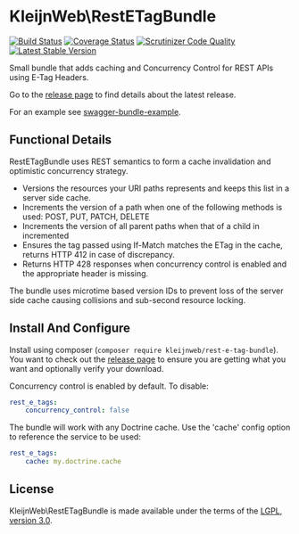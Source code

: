 # KleijnWeb\RestETagBundle
[![Build Status](https://travis-ci.org/kleijnweb/rest-e-tag-bundle.svg?branch=master)](https://travis-ci.org/kleijnweb/rest-e-tag-bundle)
[![Coverage Status](https://coveralls.io/repos/github/kleijnweb/rest-e-tag-bundle/badge.svg?branch=master)](https://coveralls.io/github/kleijnweb/rest-e-tag-bundle?branch=master)
[![Scrutinizer Code Quality](https://scrutinizer-ci.com/g/kleijnweb/rest-e-tag-bundle/badges/quality-score.png?b=master)](https://scrutinizer-ci.com/g/kleijnweb/rest-e-tag-bundle/?branch=master)
[![Latest Stable Version](https://poser.pugx.org/kleijnweb/rest-e-tag-bundle/v/stable)](https://packagist.org/packages/kleijnweb/rest-e-tag-bundle)

Small bundle that adds caching and Concurrency Control for REST APIs using E-Tag Headers.

Go to the [release page](https://github.com/kleijnweb/rest-e-tag-bundle/releases) to find details about the latest release.

For an example see [swagger-bundle-example](https://github.com/kleijnweb/swagger-bundle-example).

## Functional Details

RestETagBundle uses REST semantics to form a cache invalidation and optimistic concurrency strategy.
 
* Versions the resources your URI paths represents and keeps this list in a server side cache.
* Increments the version of a path when one of the following methods is used: POST, PUT, PATCH, DELETE
* Increments the version of all parent paths when that of a child in incremented 
* Ensures the tag passed using If-Match matches the ETag in the cache, returns HTTP 412 in case of discrepancy.
* Returns HTTP 428 responses when concurrency control is enabled and the appropriate header is missing.

The bundle uses microtime based version IDs to prevent loss of the server side cache causing collisions and sub-second resource locking.

## Install And Configure

Install using composer (`composer require kleijnweb/rest-e-tag-bundle`). You want to check out the [release page](https://github.com/kleijnweb/rest-e-tag-bundle/releases) to ensure you are getting what you want and optionally verify your download.

Concurrency control is enabled by default. To disable:

```yml
rest_e_tags:
    concurrency_control: false
```
The bundle will work with any Doctrine cache. Use the 'cache' config option to reference the service to be used:

```yml
rest_e_tags:
    cache: my.doctrine.cache
```
   
## License

KleijnWeb\RestETagBundle is made available under the terms of the [LGPL, version 3.0](https://spdx.org/licenses/LGPL-3.0.html#licenseText).
